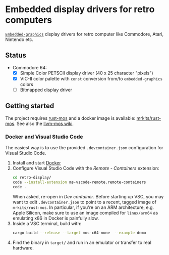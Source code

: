 # Embedded display drivers for retro computers

[`Embedded-graphics`](https://crates.io/crates/embedded-graphics)
display drivers for retro computer like Commodore, Atari, Nintendo etc.

## Status

- Commodore 64:
  - [x] Simple Color PETSCII display driver (40 x 25 character "pixels")
  - [x] VIC-II color palette with `const` conversion from/to `embedded-graphics` colors
  - [ ] Bitmapped display driver

## Getting started

The project requires [rust-mos](https://github.com/mrk-its/rust-mos) and a docker image is available:
[mrkits/rust-mos](https://hub.docker.com/r/mrkits/rust-mos).
See also the [llvm-mos wiki](https://llvm-mos.org/wiki/Rust).

### Docker and Visual Studio Code

The easiest way is to use the provided `.devcontainer.json` configuration for Visual Studio Code.

1. Install and start [Docker](https://www.docker.com/products/docker-desktop/)
2. Configure Visual Studio Code with the _Remote - Containers_ extension:
   ~~~ bash
   cd retro-display/
   code --install-extension ms-vscode-remote.remote-containers
   code .
   ~~~
   When asked, re-open in _Dev container_.
   Before starting up VSC, you may want to edit
   `.devcontainer.json` to point to a recent, tagged image of `mrkits/rust-mos`.
   In particular, if you're on an ARM architecture, e.g. Apple Silicon, make sure to use an image compiled for
   `linux/arm64` as emulating x86 in Docker is painfully slow.
3. Inside a VSC terminal, build with:
   ~~~ bash
   cargo build --release --target mos-c64-none  --example demo
   ~~~
4. Find the binary in `target/` and run in an emulator or transfer to real hardware.

